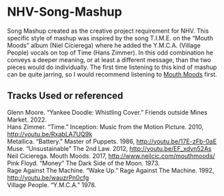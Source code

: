 # NHV-Song-Mashup
Song Mashup created as the creative project requirement for NHV. 
This specific style of mashup was inspired by the song T.I.M.E. on the “Mouth Moods” album (Niel Cicierega) where he added
the Y.M.C.A. (Village People) vocals on top of Time (Hans Zimmer). In this odd combination he
conveys a deeper meaning, or at least a different message, than the two pieces would do
individually. The first time listening to this kind of mashup can be quite jarring, so I would
recommend listening to [Mouth Moods](http://www.neilcic.com/mouthmoods/) first.

## Tracks Used or referenced  
Glenn Moore. “Yankee Doodle: Whistling Cover.” Friends outside Mines Market. 2022.  
Hans Zimmer. “Time.” Inception: Music from the Motion Picture. 2010, http://youtu.be/RxabLA7UQ9k  
Metallica. “Battery.” Master of Puppets. 1986, http://youtu.be/17E-zFb-0aE  
Muse. “Unsustainable” The 2nd Law. 2012, http://youtu.be/EF_xdvn52As  
Neil Cicierega. Mouth Moods. 2017, http://www.neilcic.com/mouthmoods/  
Pink Floyd. “Money” The Dark Side of the Moon. 1973.  
Rage Against The Machine. “Wake Up.” Rage Against The Machine. 1992, http://youtu.be/wauzrPn0cfg  
Village People. “Y.M.C.A.” 1978.  
